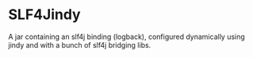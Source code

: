 # SLF4Jindy

A jar containing an slf4j binding (logback), configured dynamically using jindy and with a bunch of slf4j bridging libs.

